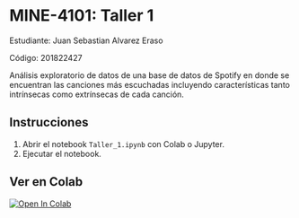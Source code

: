 # MINE-4101: Taller 1

Estudiante: Juan Sebastian Alvarez Eraso

Código: 201822427

Análisis exploratorio de datos de una base de datos de Spotify en donde se encuentran las canciones más escuchadas incluyendo características tanto intrínsecas como extrínsecas de cada canción.

## Instrucciones

1. Abrir el notebook `Taller_1.ipynb` con Colab o Jupyter.
2. Ejecutar el notebook.

## Ver en Colab

[![Open In Colab](https://colab.research.google.com/assets/colab-badge.svg)](https://colab.research.google.com/github/juanalvarez123/MINE-4101-taller-1/blob/main/Taller_1.ipynb)
